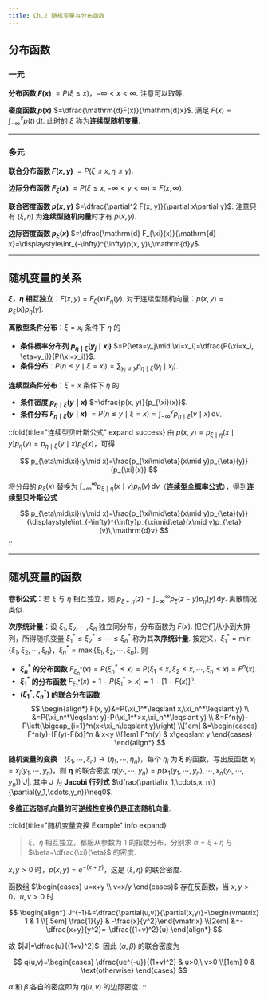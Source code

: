 ```yaml
---
title: Ch.2 随机变量与分布函数
---
```


## 分布函数

### 一元

**分布函数 $F(x)$** $=P(\xi\leqslant x)$，$-\infty<x<\infty$. 注意可以取等.

**密度函数 $p(x)$** $=\dfrac{\mathrm{d}F(x)}{\mathrm{d}x}$. 满足 $F(x)=\displaystyle\int_{-\infty}^x p(t)\,\mathrm{d}t$. 此时的 $\xi$ 称为**连续型随机变量**.

---

### 多元

**联合分布函数 $F(x, y)$** $=P(\xi\leqslant x, \eta\leqslant y)$.

**边际分布函数 $F_{\xi}(x)$** $=P(\xi\leqslant x, -\infty<y<\infty)=F(x,\infty)$.

**联合密度函数 $p(x, y)$** $=\dfrac{\partial^2 F(x, y)}{\partial x\partial y}$. 注意只有 $(\xi, \eta)$ 为**连续型随机向量**时才有 $p(x, y)$.

**边际密度函数 $p_{\xi}(x)$** $=\dfrac{\mathrm{d} F_{\xi}(x)}{\mathrm{d} x}=\displaystyle\int_{-\infty}^{\infty}p(x, y)\,\mathrm{d}y$.

---

## 随机变量的关系

**$\xi$，$\eta$ 相互独立**：$F(x, y)=F_{\xi}(x)F_{\eta}(y)$. 对于连续型随机向量：$p(x, y)=p_{\xi}(x)p_{\eta}(y)$.

**离散型条件分布**：$\xi=x_i$ 条件下 $\eta$ 的

 - **条件概率分布列 $p_{\eta\mid\xi}(y_j\mid x_i)$** $=P(\eta=y_j\mid \xi=x_i)=\dfrac{P(\xi=x_i, \eta=y_j)}{P(\xi=x_i)}$.
 - **条件分布**：$P(\eta\leqslant y\mid \xi=x_i)=\displaystyle\sum_{y_j\leqslant y}p_{\eta\mid\xi}(y_j\mid x_i)$.

**连续型条件分布**：$\xi=x$ 条件下 $\eta$ 的

 - **条件密度 $p_{\eta\mid\xi}(y\mid x)$** $=\dfrac{p(x, y)}{p_{\xi}(x)}$.
 - **条件分布 $F_{\eta\mid\xi}(y\mid x)$** $=P(\eta\leqslant y\mid \xi=x)=\displaystyle\int_{-\infty}^y p_{\eta\mid\xi}(v\mid x)\,\mathrm{d}v$.

::fold{title="连续型贝叶斯公式" expand success}
由 $p(x, y)=p_{\xi\mid\eta}(x\mid y)p_{\eta}(y)=p_{\eta\mid\xi}(y\mid x)p_{\xi}(x)$，可得

$$
p_{\eta\mid\xi}(y\mid x)=\frac{p_{\xi\mid\eta}(x\mid y)p_{\eta}(y)}{p_{\xi}(x)}
$$

将分母的 $p_{\xi}(x)$ 替换为 $\displaystyle\int_{-\infty}^{\infty}p_{\xi\mid\eta}(x\mid v)p_{\eta}(v)\,\mathrm{d}v$（**连续型全概率公式**），得到**连续型贝叶斯公式**

$$
p_{\eta\mid\xi}(y\mid x)=\frac{p_{\xi\mid\eta}(x\mid y)p_{\eta}(y)}{\displaystyle\int_{-\infty}^{\infty}p_{\xi\mid\eta}(x\mid v)p_{\eta}(v)\,\mathrm{d}v}
$$
::

---

## 随机变量的函数

**卷积公式**：若 $\xi$ 与 $\eta$ 相互独立，则 $p_{\xi+\eta}(z)=\displaystyle\int_{-\infty}^{\infty}p_{\xi}(z-y)p_{\eta}(y)\,\mathrm{d}y$. 离散情况类似.

**次序统计量**：设 $\xi_1,\xi_2,\cdots,\xi_n$ 独立同分布，分布函数为 $F(x)$. 把它们从小到大排列，所得随机变量 $\xi_1^*\leqslant\xi_2^*\leqslant\cdots\leqslant\xi_n^*$ 称为其**次序统计量**. 按定义，$\xi_1^*=\min\{\xi_1,\xi_2,\cdots,\xi_n\}$，$\xi_n^*=\max\{\xi_1,\xi_2,\cdots,\xi_n\}$. 则

 - **$\xi_n^*$ 的分布函数** $F_{\xi_n^*}(x)=P(\xi_n^*\leqslant x)=P(\xi_1\leqslant x,\xi_2\leqslant x,\cdots,\xi_n\leqslant x)=F^n(x)$.
 - **$\xi_1^*$ 的分布函数** $F_{\xi_1^*}(x)=1-P(\xi_1^*>x)=1-[1-F(x)]^n$.
 - **$(\xi_1^*, \xi_n^*)$ 的联合分布函数**
   $$
   \begin{align*}
      F(x, y)&=P(\xi_1^*\leqslant x,\xi_n^*\leqslant y) \\
      &=P(\xi_n^*\leqslant y)-P(\xi_1^*>x,\xi_n^*\leqslant y) \\
      &=F^n(y)-P\left(\bigcap_{i=1}^n(x<\xi_n\leqslant y)\right) \\[1em]
      &=\begin{cases}
         F^n(y)-[F(y)-F(x)]^n & x<y \\[1em]
         F^n(y) & x\geqslant y
      \end{cases}
   \end{align*}
   $$

**随机变量的变换**：$(\xi_1,\cdots,\xi_n)\to(\eta_1,\cdots,\eta_n)$，每个 $\eta_i$ 为 $\boldsymbol\xi$ 的函数，写出反函数 $x_i=x_i(y_1,\cdots,y_n)$，则 $\boldsymbol\eta$ 的联合密度 $q(y_1,\cdots,y_n)=p(x_1(y_1,\cdots,y_n),\cdots,x_n(y_1,\cdots,y_n))\left|J\right|$. 其中 $J$ 为 **Jacobi 行列式** $\dfrac{\partial(x_1,\cdots,x_n)}{\partial(y_1,\cdots,y_n)}\neq0$.

**多维正态随机向量的可逆线性变换仍是正态随机向量**.

::fold{title="随机变量变换 Example" info expand}
> $\xi$，$\eta$ 相互独立，都服从参数为 $1$ 的指数分布，分别求 $\alpha=\xi+\eta$ 与 $\beta=\dfrac{\xi}{\eta}$ 的密度.

$x,y>0$ 时，$p(x,y)=e^{-(x+y)}$，这是 $(\xi,\eta)$ 的联合密度.

函数组 $\begin{cases} u=x+y \\ v=x/y \end{cases}$ 存在反函数，当 $x,y>0$，$u,v>0$ 时

$$
\begin{align*}
J^{-1}&=\dfrac{\partial(u,v)}{\partial(x,y)}=\begin{vmatrix} 1 & 1 \\[.5em] \frac{1}{y} & -\frac{x}{y^2}\end{vmatrix} \\[2em]
&=-\dfrac{x+y}{y^2}=-\dfrac{(1+v)^2}{u}
\end{align*}
$$

故 $|J|=\dfrac{u}{(1+v)^2}$. 因此 $(\alpha,\beta)$ 的联合密度为

$$
q(u,v)=\begin{cases}
\dfrac{ue^{-u}}{(1+v)^2} & u>0,\ v>0 \\[1em]
0 & \text{otherwise}
\end{cases}
$$

$\alpha$ 和 $\beta$ 各自的密度即为 $q(u,v)$ 的边际密度.
::
